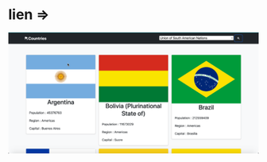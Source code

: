 # lien => 
![Design preview for the REST Countries API with color theme switcher coding challenge](preview.png)